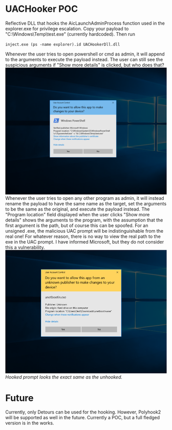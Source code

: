 # UACHooker POC
Reflective DLL that hooks the AicLaunchAdminProcess function used in the explorer.exe for privilege escalation. Copy your payload to "C:\Windows\Temp\test.exe" (currently hardcoded). Then run 

`inject.exe (ps -name explorer).id UACHookerDll.dll`

Whenever the user tries to open powershell or cmd as admin, it will append to the arguments to execute the payload instead. The user can still see the suspicious arguments if "Show more details" is clicked, but who does that?
![pwsh demo](https://github.com/TheKevinWang/UACHooker/blob/main/pwsh.PNG)
Whenever the user tries to open any other program as admin, it will instead rename the payload to have the same name as the target, set the arguments to be the same as the original,
and execute the payload instead. The "Program location" field displayed when the user clicks "Show more details" shows the arguments
to the program, with the assumption that the first argument is the path, but of course this can be spoofed. 
For an unsigned .exe, the malicious UAC prompt will be indistinguishable from the real one! For whatever reason, there is no way to view the real path to the exe in the UAC prompt.
I have informed Microsoft, but they do not consider this a vulnerability.
![unsigned exe demo](https://github.com/TheKevinWang/UACHooker/blob/main/unsigned.PNG)
*Hooked prompt looks the exact same as the unhooked.*
# Future
Currently, only Detours can be used for the hooking. However, Polyhook2 will be supported as well in the future. 
Currently a POC, but a full fledged version is in the works. 
